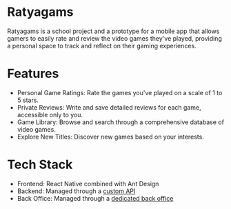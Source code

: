 # Ratyagams

Ratyagams is a school project and a prototype for a mobile app that allows gamers to easily rate and review the video games they've played, providing a personal space to track and reflect on their gaming experiences.

# Features

- Personal Game Ratings: Rate the games you've played on a scale of 1 to 5 stars.
- Private Reviews: Write and save detailed reviews for each game, accessible only to you.
- Game Library: Browse and search through a comprehensive database of video games.
- Explore New Titles: Discover new games based on your interests.

# Tech Stack
- Frontend: React Native combined with Ant Design
- Backend: Managed through a [custom API](https://github.com/Umdromil14/APIProject)
- Back Office: Managed through a [dedicated back office](https://github.com/Umdromil14/backoffice)
